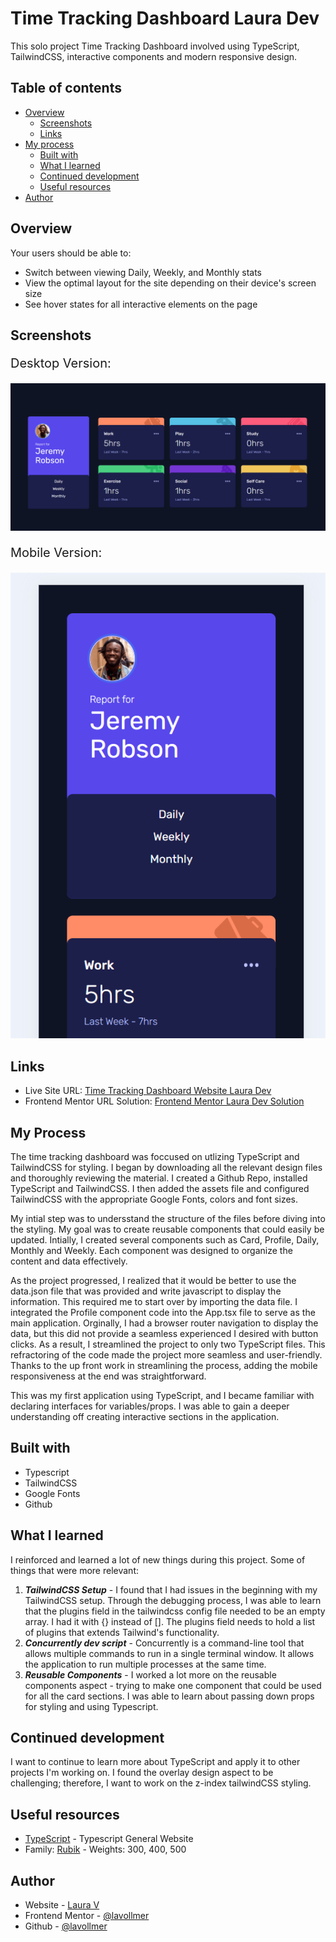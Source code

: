 # Time Tracking Dashboard Laura Dev

This solo project Time Tracking Dashboard involved using TypeScript, TailwindCSS, interactive components and modern responsive design.

## Table of contents

- [Overview](#overview)
  - [Screenshots](#screenshots)
  - [Links](#links)
- [My process](#my-process)
  - [Built with](#built-with)
  - [What I learned](#what-i-learned)
  - [Continued development](#continued-development)
  - [Useful resources](#useful-resources)
- [Author](#author)

## Overview

Your users should be able to:

- Switch between viewing Daily, Weekly, and Monthly stats
- View the optimal layout for the site depending on their device's screen size
- See hover states for all interactive elements on the page

## Screenshots

<p style="font-size:20px;">Desktop Version:</p>

![Desktop Page](./src/assets/mainpage.png)

<p style="font-size:20px;">Mobile Version:</p>

![Mobile Page](./src/assets/mobilepage.png)


## Links

- Live Site URL: [Time Tracking Dashboard Website Laura Dev](https://time-tracking-dashboard-lauradev.netlify.app/)
- Frontend Mentor URL Solution: [Frontend Mentor Laura Dev Solution](https://www.frontendmentor.io/solutions/responsive-time-tracking-table-with-typescript-tailwindcss-_0Z11-Q9oA)

## My Process

The time tracking dashboard was foccused on utlizing TypeScript and TailwindCSS for styling. I began by downloading all the relevant design files and thoroughly reviewing the material. I created a Github Repo, installed TypeScript and TailwindCSS. I then added the assets file and configured TailwindCSS with the appropriate Google Fonts, colors and font sizes.

My intial step was to undersstand the structure of the files before diving into the styling. My goal was to create reusable components that could easily be updated. Intially, I created several components such as Card, Profile, Daily, Monthly and Weekly. Each component was designed to organize the content and data effectively.

As the project progressed, I realized that it would be better to use the data.json file that was provided and write javascript to display the information. This required me to start over by importing the data file. I integrated the Profile component code into the App.tsx file to serve as the main application. Orginally, I had a browser router navigation to display the data, but this did not provide a seamless experienced I desired with button clicks. As a result, I streamlined the project to only two TypeScript files. This refractoring of the code made the project more seamless and user-friendly. Thanks to the up front work in streamlining the process, adding the mobile responsiveness at the end was straightforward.

This was my first application using TypeScript, and I became familiar with declaring interfaces for variables/props. I was able to gain a deeper understanding off creating interactive sections in the application.

## Built with

- Typescript
- TailwindCSS
- Google Fonts
- Github

## What I learned

I reinforced and learned a lot of new things during this project. Some of things that were more relevant:

1. **_TailwindCSS Setup_** - I found that I had issues in the beginning with my TailwindCSS setup. Through the debugging process, I was able to learn that the plugins field in the tailwindcss config file needed to be an empty array. I had it with {} instead of []. The plugins field needs to hold a list of plugins that extends Tailwind's functionality.
2. **_Concurrently dev script_** - Concurrently is a command-line tool that allows multiple commands to run in a single terminal window. It allows the application to run multiple processes at the same time. 
3. **_Reusable Components_** - I worked a lot more on the reusable components aspect - trying to make one component that could be used for all the card sections. I was able to learn about passing down props for styling and using Typescript.

## Continued development

I want to continue to learn more about TypeScript and apply it to other projects I'm working on. I found the overlay design aspect to be challenging; therefore, I want to work on the z-index tailwindCSS styling.

## Useful resources

- [TypeScript](https://www.typescriptlang.org/) - Typescript General Website
- Family: [Rubik](https://fonts.google.com/specimen/Rubik) - Weights: 300, 400, 500

## Author

- Website - [Laura V](www.lauradeveloper.com)
- Frontend Mentor - [@lavollmer](https://www.frontendmentor.io/profile/lavollmer)
- Github - [@lavollmer](https://github.com/lavollmer)